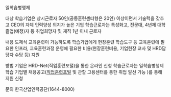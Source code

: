 일학습병행제

대상
 학습기업은 상시근로자 50인(공동훈련센터형은 20인) 이상이면서 기술력을 갖추고 CEO의 자체 인력양성 의지가 높은 기업
 학습근로자는 특성화고, 전문대, 4년제 대학 졸업(예정)자 등 취업희망자 및 재직 1년 이내 근로자

내용
 도제식 교육훈련이 가능하도록 학습기업에게 현장훈련 학습도구 등 교육훈련에 필요한 인프라, 교육훈련과정 운영에 필요한 비용(현장훈련비용, 기업현장 교사 및 HRD담당자 수당 등) 지원

방법
 기업은 HRD-Net(직업훈련포털)을 통한 온라인 신청
 학습근로자는 일학습병행제 학습 기업별 채용공고([직업훈련포털](http://www.hrd.go.kr) 및 관할 고용센터를 통한 취업 알선 가능 )를 통해 지원 신청

문의
 한국산업인력공단(1644-8000)
